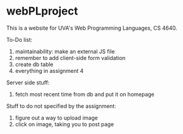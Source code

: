 # webPLproject

This is a website for UVA's Web Programming Languages, CS 4640.

To-Do list:
1. maintainability: make an external JS file
2. remember to add client-side form validation
3. create db table
4. everything in assignment 4

Server side stuff:
1. fetch most recent time from db and put it on homepage

Stuff to do not specified by the assignment:
1. figure out a way to upload image
2. click on image, taking you to post page
